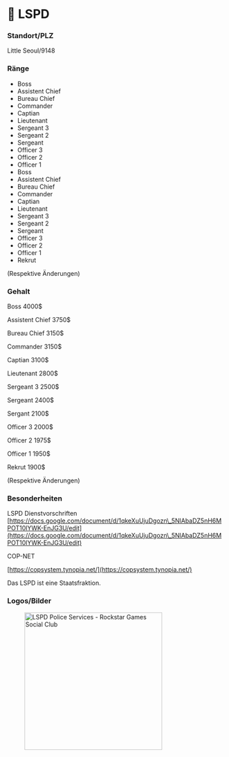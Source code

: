 # 👮 LSPD

### Standort/PLZ  <a href="#0-toc-title" id="0-toc-title"></a>

Little Seoul/9148

### Ränge  <a href="#1-toc-title" id="1-toc-title"></a>

* Boss
* Assistent Chief
* Bureau Chief
* Commander
* Captian
* Lieutenant
* Sergeant 3
* Sergeant 2
* Sergeant
* Officer 3
* Officer 2
* Officer 1
* Boss
* Assistent Chief
* Bureau Chief
* Commander
* Captian
* Lieutenant
* Sergeant 3
* Sergeant 2
* Sergeant
* Officer 3
* Officer 2
* Officer 1
* Rekrut

(Respektive Änderungen)

### Gehalt  <a href="#2-toc-title" id="2-toc-title"></a>

Boss 4000$

Assistent Chief 3750$

Bureau Chief 3150$

Commander 3150$

Captian 3100$

Lieutenant 2800$

Sergeant 3 2500$

Sergeant 2400$

Sergant 2100$

Officer 3 2000$

Officer 2 1975$

Officer 1 1950$

Rekrut 1900$

(Respektive Änderungen)

### Besonderheiten  <a href="#3-toc-title" id="3-toc-title"></a>

LSPD Dienstvorschriften [https://docs.google.com/document/d/1qkeXuUjuDgozn\_5NlAbaDZ5nH6MPOT10lYWK-EnJG3U/edit](https://docs.google.com/document/d/1qkeXuUjuDgozn\_5NlAbaDZ5nH6MPOT10lYWK-EnJG3U/edit)

COP-NET

[https://copsystem.tynopia.net/](https://copsystem.tynopia.net/)

Das LSPD ist eine Staatsfraktion.

### Logos/Bilder  <a href="#4-toc-title" id="4-toc-title"></a>

<figure><img src="https://prod.cloud.rockstargames.com/crews/sc/0291/19566919/publish/emblem/emblem_512.png" alt="LSPD Police Services - Rockstar Games Social Club" height="318" width="318"><figcaption></figcaption></figure>
